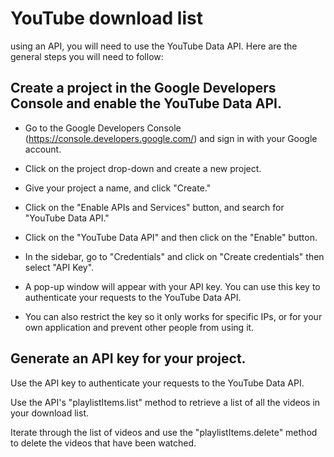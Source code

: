 # YouTube download list
using an API, you will need to use the YouTube Data API. Here are the general steps you will need to follow:

## Create a project in the Google Developers Console and enable the YouTube Data API.

- Go to the Google Developers Console (https://console.developers.google.com/) and sign in with your Google account.

- Click on the project drop-down and create a new project.

- Give your project a name, and click "Create."

- Click on the "Enable APIs and Services" button, and search for "YouTube Data API."

- Click on the "YouTube Data API" and then click on the "Enable" button.

- In the sidebar, go to "Credentials" and click on "Create credentials" then select "API Key".

- A pop-up window will appear with your API key. You can use this key to authenticate your requests to the YouTube Data API.

- You can also restrict the key so it only works for specific IPs, or for your own application and prevent other people from using it.


## Generate an API key for your project.

Use the API key to authenticate your requests to the YouTube Data API.

Use the API's "playlistItems.list" method to retrieve a list of all the videos in your download list.

Iterate through the list of videos and use the "playlistItems.delete" method to delete the videos that have been watched.